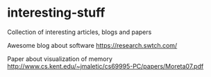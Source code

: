 # interesting-stuff
Collection of interesting articles, blogs and papers

Awesome blog about software
https://research.swtch.com/

Paper about visualization of memory
http://www.cs.kent.edu/~jmaletic/cs69995-PC/papers/Moreta07.pdf
